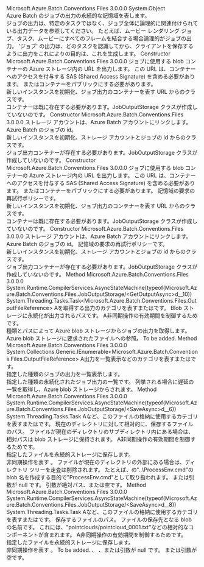 <Type Name="JobOutputStorage" FullName="Microsoft.Azure.Batch.Conventions.Files.JobOutputStorage">
  <TypeSignature Language="C#" Value="public class JobOutputStorage" />
  <TypeSignature Language="ILAsm" Value=".class public auto ansi beforefieldinit JobOutputStorage extends System.Object" />
  <TypeSignature Language="DocId" Value="T:Microsoft.Azure.Batch.Conventions.Files.JobOutputStorage" />
  <TypeSignature Language="VB.NET" Value="Public Class JobOutputStorage" />
  <TypeSignature Language="F#" Value="type JobOutputStorage = class" />
  <AssemblyInfo>
    <AssemblyName>Microsoft.Azure.Batch.Conventions.Files</AssemblyName>
    <AssemblyVersion>3.0.0.0</AssemblyVersion>
  </AssemblyInfo>
  <Base>
    <BaseTypeName>System.Object</BaseTypeName>
  </Base>
  <Interfaces />
  <Docs>
    <summary>
            Azure Batch のジョブの出力の永続的な記憶域を表します。
            </summary>
    <remarks>
            ジョブの出力は、特定のタスクではなく、ジョブ全体に論理的に関連付けられている出力データを参照してください。 たとえば、ムービー レンダリング ジョブ、タスク、ムービーにすべてのフレームを結合する場合論理的がジョブの出力。 'ジョブ' の出力は、どのタスクを認識してから、クライアントを保存するように出力をこれによりの目的は、これを生成します。
            </remarks>
  </Docs>
  <Members>
    <Member MemberName=".ctor">
      <MemberSignature Language="C#" Value="public JobOutputStorage (Uri jobOutputContainerUri);" />
      <MemberSignature Language="ILAsm" Value=".method public hidebysig specialname rtspecialname instance void .ctor(class System.Uri jobOutputContainerUri) cil managed" />
      <MemberSignature Language="DocId" Value="M:Microsoft.Azure.Batch.Conventions.Files.JobOutputStorage.#ctor(System.Uri)" />
      <MemberSignature Language="VB.NET" Value="Public Sub New (jobOutputContainerUri As Uri)" />
      <MemberSignature Language="F#" Value="new Microsoft.Azure.Batch.Conventions.Files.JobOutputStorage : Uri -&gt; Microsoft.Azure.Batch.Conventions.Files.JobOutputStorage" Usage="new Microsoft.Azure.Batch.Conventions.Files.JobOutputStorage jobOutputContainerUri" />
      <MemberType>Constructor</MemberType>
      <AssemblyInfo>
        <AssemblyName>Microsoft.Azure.Batch.Conventions.Files</AssemblyName>
        <AssemblyVersion>3.0.0.0</AssemblyVersion>
      </AssemblyInfo>
      <Parameters>
        <Parameter Name="jobOutputContainerUri" Type="System.Uri" />
      </Parameters>
      <Docs>
        <param name="jobOutputContainerUri">ジョブに使用する blob コンテナーの Azure ストレージ内の URL を出力します。 この URL は、コンテナーへのアクセスを付与する SAS (Shared Access Signature) を含める必要があります。 またはコンテナーをパブリックにする必要があります。</param>
        <summary>
            新しいインスタンスを初期化、<see cref="T:Microsoft.Azure.Batch.Conventions.Files.JobOutputStorage" />ジョブ出力のコンテナーを表す URL からのクラスです。
            </summary>
        <remarks>コンテナーは既に存在する必要があります。JobOutputStorage クラスが作成していないのです。</remarks>
      </Docs>
    </Member>
    <Member MemberName=".ctor">
      <MemberSignature Language="C#" Value="public JobOutputStorage (Microsoft.WindowsAzure.Storage.CloudStorageAccount storageAccount, string jobId);" />
      <MemberSignature Language="ILAsm" Value=".method public hidebysig specialname rtspecialname instance void .ctor(class Microsoft.WindowsAzure.Storage.CloudStorageAccount storageAccount, string jobId) cil managed" />
      <MemberSignature Language="DocId" Value="M:Microsoft.Azure.Batch.Conventions.Files.JobOutputStorage.#ctor(Microsoft.WindowsAzure.Storage.CloudStorageAccount,System.String)" />
      <MemberSignature Language="VB.NET" Value="Public Sub New (storageAccount As CloudStorageAccount, jobId As String)" />
      <MemberSignature Language="F#" Value="new Microsoft.Azure.Batch.Conventions.Files.JobOutputStorage : Microsoft.WindowsAzure.Storage.CloudStorageAccount * string -&gt; Microsoft.Azure.Batch.Conventions.Files.JobOutputStorage" Usage="new Microsoft.Azure.Batch.Conventions.Files.JobOutputStorage (storageAccount, jobId)" />
      <MemberType>Constructor</MemberType>
      <AssemblyInfo>
        <AssemblyName>Microsoft.Azure.Batch.Conventions.Files</AssemblyName>
        <AssemblyVersion>3.0.0.0</AssemblyVersion>
      </AssemblyInfo>
      <Parameters>
        <Parameter Name="storageAccount" Type="Microsoft.WindowsAzure.Storage.CloudStorageAccount" />
        <Parameter Name="jobId" Type="System.String" />
      </Parameters>
      <Docs>
        <param name="storageAccount">ストレージ アカウントは、Azure Batch アカウントにリンクします。</param>
        <param name="jobId">Azure Batch のジョブの id。</param>
        <summary>
            新しいインスタンスを初期化、<see cref="T:Microsoft.Azure.Batch.Conventions.Files.JobOutputStorage" />ストレージ アカウントとジョブの id からのクラスです。
            </summary>
        <remarks>ジョブ出力コンテナーが存在する必要があります。JobOutputStorage クラスが作成していないのです。</remarks>
      </Docs>
    </Member>
    <Member MemberName=".ctor">
      <MemberSignature Language="C#" Value="public JobOutputStorage (Uri jobOutputContainerUri, Microsoft.WindowsAzure.Storage.RetryPolicies.IRetryPolicy storageRetryPolicy);" />
      <MemberSignature Language="ILAsm" Value=".method public hidebysig specialname rtspecialname instance void .ctor(class System.Uri jobOutputContainerUri, class Microsoft.WindowsAzure.Storage.RetryPolicies.IRetryPolicy storageRetryPolicy) cil managed" />
      <MemberSignature Language="DocId" Value="M:Microsoft.Azure.Batch.Conventions.Files.JobOutputStorage.#ctor(System.Uri,Microsoft.WindowsAzure.Storage.RetryPolicies.IRetryPolicy)" />
      <MemberSignature Language="VB.NET" Value="Public Sub New (jobOutputContainerUri As Uri, storageRetryPolicy As IRetryPolicy)" />
      <MemberSignature Language="F#" Value="new Microsoft.Azure.Batch.Conventions.Files.JobOutputStorage : Uri * Microsoft.WindowsAzure.Storage.RetryPolicies.IRetryPolicy -&gt; Microsoft.Azure.Batch.Conventions.Files.JobOutputStorage" Usage="new Microsoft.Azure.Batch.Conventions.Files.JobOutputStorage (jobOutputContainerUri, storageRetryPolicy)" />
      <MemberType>Constructor</MemberType>
      <AssemblyInfo>
        <AssemblyName>Microsoft.Azure.Batch.Conventions.Files</AssemblyName>
        <AssemblyVersion>3.0.0.0</AssemblyVersion>
      </AssemblyInfo>
      <Parameters>
        <Parameter Name="jobOutputContainerUri" Type="System.Uri" />
        <Parameter Name="storageRetryPolicy" Type="Microsoft.WindowsAzure.Storage.RetryPolicies.IRetryPolicy" />
      </Parameters>
      <Docs>
        <param name="jobOutputContainerUri">ジョブに使用する blob コンテナーの Azure ストレージ内の URL を出力します。 この URL は、コンテナーへのアクセスを付与する SAS (Shared Access Signature) を含める必要があります。 またはコンテナーをパブリックにする必要があります。</param>
        <param name="storageRetryPolicy">記憶域の要求の再試行ポリシーです。</param>
        <summary>
            新しいインスタンスを初期化、<see cref="T:Microsoft.Azure.Batch.Conventions.Files.JobOutputStorage" />ジョブ出力のコンテナーを表す URL からのクラスです。
            </summary>
        <remarks>コンテナーは既に存在する必要があります。JobOutputStorage クラスが作成していないのです。</remarks>
      </Docs>
    </Member>
    <Member MemberName=".ctor">
      <MemberSignature Language="C#" Value="public JobOutputStorage (Microsoft.WindowsAzure.Storage.CloudStorageAccount storageAccount, string jobId, Microsoft.WindowsAzure.Storage.RetryPolicies.IRetryPolicy storageRetryPolicy);" />
      <MemberSignature Language="ILAsm" Value=".method public hidebysig specialname rtspecialname instance void .ctor(class Microsoft.WindowsAzure.Storage.CloudStorageAccount storageAccount, string jobId, class Microsoft.WindowsAzure.Storage.RetryPolicies.IRetryPolicy storageRetryPolicy) cil managed" />
      <MemberSignature Language="DocId" Value="M:Microsoft.Azure.Batch.Conventions.Files.JobOutputStorage.#ctor(Microsoft.WindowsAzure.Storage.CloudStorageAccount,System.String,Microsoft.WindowsAzure.Storage.RetryPolicies.IRetryPolicy)" />
      <MemberSignature Language="VB.NET" Value="Public Sub New (storageAccount As CloudStorageAccount, jobId As String, storageRetryPolicy As IRetryPolicy)" />
      <MemberSignature Language="F#" Value="new Microsoft.Azure.Batch.Conventions.Files.JobOutputStorage : Microsoft.WindowsAzure.Storage.CloudStorageAccount * string * Microsoft.WindowsAzure.Storage.RetryPolicies.IRetryPolicy -&gt; Microsoft.Azure.Batch.Conventions.Files.JobOutputStorage" Usage="new Microsoft.Azure.Batch.Conventions.Files.JobOutputStorage (storageAccount, jobId, storageRetryPolicy)" />
      <MemberType>Constructor</MemberType>
      <AssemblyInfo>
        <AssemblyName>Microsoft.Azure.Batch.Conventions.Files</AssemblyName>
        <AssemblyVersion>3.0.0.0</AssemblyVersion>
      </AssemblyInfo>
      <Parameters>
        <Parameter Name="storageAccount" Type="Microsoft.WindowsAzure.Storage.CloudStorageAccount" />
        <Parameter Name="jobId" Type="System.String" />
        <Parameter Name="storageRetryPolicy" Type="Microsoft.WindowsAzure.Storage.RetryPolicies.IRetryPolicy" />
      </Parameters>
      <Docs>
        <param name="storageAccount">ストレージ アカウントは、Azure Batch アカウントにリンクします。</param>
        <param name="jobId">Azure Batch のジョブの id。</param>
        <param name="storageRetryPolicy">記憶域の要求の再試行ポリシーです。</param>
        <summary>
            新しいインスタンスを初期化、<see cref="T:Microsoft.Azure.Batch.Conventions.Files.JobOutputStorage" />ストレージ アカウントとジョブの id からのクラスです。
            </summary>
        <remarks>ジョブ出力コンテナーが存在する必要があります。JobOutputStorage クラスが作成していないのです。</remarks>
      </Docs>
    </Member>
    <Member MemberName="GetOutputAsync">
      <MemberSignature Language="C#" Value="public System.Threading.Tasks.Task&lt;Microsoft.Azure.Batch.Conventions.Files.OutputFileReference&gt; GetOutputAsync (Microsoft.Azure.Batch.Conventions.Files.JobOutputKind kind, string filePath, System.Threading.CancellationToken cancellationToken = null);" />
      <MemberSignature Language="ILAsm" Value=".method public hidebysig instance class System.Threading.Tasks.Task`1&lt;class Microsoft.Azure.Batch.Conventions.Files.OutputFileReference&gt; GetOutputAsync(class Microsoft.Azure.Batch.Conventions.Files.JobOutputKind kind, string filePath, valuetype System.Threading.CancellationToken cancellationToken) cil managed" />
      <MemberSignature Language="DocId" Value="M:Microsoft.Azure.Batch.Conventions.Files.JobOutputStorage.GetOutputAsync(Microsoft.Azure.Batch.Conventions.Files.JobOutputKind,System.String,System.Threading.CancellationToken)" />
      <MemberSignature Language="F#" Value="member this.GetOutputAsync : Microsoft.Azure.Batch.Conventions.Files.JobOutputKind * string * System.Threading.CancellationToken -&gt; System.Threading.Tasks.Task&lt;Microsoft.Azure.Batch.Conventions.Files.OutputFileReference&gt;" Usage="jobOutputStorage.GetOutputAsync (kind, filePath, cancellationToken)" />
      <MemberType>Method</MemberType>
      <AssemblyInfo>
        <AssemblyName>Microsoft.Azure.Batch.Conventions.Files</AssemblyName>
        <AssemblyVersion>3.0.0.0</AssemblyVersion>
      </AssemblyInfo>
      <Attributes>
        <Attribute>
          <AttributeName>System.Runtime.CompilerServices.AsyncStateMachine(typeof(Microsoft.Azure.Batch.Conventions.Files.JobOutputStorage/&lt;GetOutputAsync&gt;d__10))</AttributeName>
        </Attribute>
      </Attributes>
      <ReturnValue>
        <ReturnType>System.Threading.Tasks.Task&lt;Microsoft.Azure.Batch.Conventions.Files.OutputFileReference&gt;</ReturnType>
      </ReturnValue>
      <Parameters>
        <Parameter Name="kind" Type="Microsoft.Azure.Batch.Conventions.Files.JobOutputKind" />
        <Parameter Name="filePath" Type="System.String" />
        <Parameter Name="cancellationToken" Type="System.Threading.CancellationToken" />
      </Parameters>
      <Docs>
        <param name="kind">A<see cref="T:Microsoft.Azure.Batch.Conventions.Files.JobOutputKind" />を取得する出力のカテゴリを表す<see cref="F:Microsoft.Azure.Batch.Conventions.Files.JobOutputKind.JobOutput" />または<see cref="F:Microsoft.Azure.Batch.Conventions.Files.JobOutputKind.JobPreview" />です。</param>
        <param name="filePath">Blob ストレージに永続化が出力されるパスです。</param>
        <param name="cancellationToken">A<see cref="T:System.Threading.CancellationToken" />非同期操作の有効期間を制御するためです。</param>
        <summary>
            種類とパスによって Azure blob ストレージからジョブの出力を取得します。
            </summary>
        <returns>Azure blob ストレージに要求されたファイルへの参照。</returns>
        <remarks>To be added.</remarks>
      </Docs>
    </Member>
    <Member MemberName="ListOutputs">
      <MemberSignature Language="C#" Value="public System.Collections.Generic.IEnumerable&lt;Microsoft.Azure.Batch.Conventions.Files.OutputFileReference&gt; ListOutputs (Microsoft.Azure.Batch.Conventions.Files.JobOutputKind kind);" />
      <MemberSignature Language="ILAsm" Value=".method public hidebysig instance class System.Collections.Generic.IEnumerable`1&lt;class Microsoft.Azure.Batch.Conventions.Files.OutputFileReference&gt; ListOutputs(class Microsoft.Azure.Batch.Conventions.Files.JobOutputKind kind) cil managed" />
      <MemberSignature Language="DocId" Value="M:Microsoft.Azure.Batch.Conventions.Files.JobOutputStorage.ListOutputs(Microsoft.Azure.Batch.Conventions.Files.JobOutputKind)" />
      <MemberSignature Language="VB.NET" Value="Public Function ListOutputs (kind As JobOutputKind) As IEnumerable(Of OutputFileReference)" />
      <MemberSignature Language="F#" Value="member this.ListOutputs : Microsoft.Azure.Batch.Conventions.Files.JobOutputKind -&gt; seq&lt;Microsoft.Azure.Batch.Conventions.Files.OutputFileReference&gt;" Usage="jobOutputStorage.ListOutputs kind" />
      <MemberType>Method</MemberType>
      <AssemblyInfo>
        <AssemblyName>Microsoft.Azure.Batch.Conventions.Files</AssemblyName>
        <AssemblyVersion>3.0.0.0</AssemblyVersion>
      </AssemblyInfo>
      <ReturnValue>
        <ReturnType>System.Collections.Generic.IEnumerable&lt;Microsoft.Azure.Batch.Conventions.Files.OutputFileReference&gt;</ReturnType>
      </ReturnValue>
      <Parameters>
        <Parameter Name="kind" Type="Microsoft.Azure.Batch.Conventions.Files.JobOutputKind" />
      </Parameters>
      <Docs>
        <param name="kind">A<see cref="T:Microsoft.Azure.Batch.Conventions.Files.JobOutputKind" />出力を一覧表示などのカテゴリを表す<see cref="F:Microsoft.Azure.Batch.Conventions.Files.JobOutputKind.JobOutput" />または<see cref="F:Microsoft.Azure.Batch.Conventions.Files.JobOutputKind.JobPreview" />です。</param>
        <summary>
            指定した種類のジョブの出力を一覧表示します。
            </summary>
        <returns>指定した種類の永続化されたジョブ出力の一覧です。</returns>
        <remarks>列挙される場合に遅延の一覧を取得し、Azure blob ストレージからされます。</remarks>
      </Docs>
    </Member>
    <Member MemberName="SaveAsync">
      <MemberSignature Language="C#" Value="public System.Threading.Tasks.Task SaveAsync (Microsoft.Azure.Batch.Conventions.Files.JobOutputKind kind, string relativePath, System.Threading.CancellationToken cancellationToken = null);" />
      <MemberSignature Language="ILAsm" Value=".method public hidebysig instance class System.Threading.Tasks.Task SaveAsync(class Microsoft.Azure.Batch.Conventions.Files.JobOutputKind kind, string relativePath, valuetype System.Threading.CancellationToken cancellationToken) cil managed" />
      <MemberSignature Language="DocId" Value="M:Microsoft.Azure.Batch.Conventions.Files.JobOutputStorage.SaveAsync(Microsoft.Azure.Batch.Conventions.Files.JobOutputKind,System.String,System.Threading.CancellationToken)" />
      <MemberSignature Language="F#" Value="member this.SaveAsync : Microsoft.Azure.Batch.Conventions.Files.JobOutputKind * string * System.Threading.CancellationToken -&gt; System.Threading.Tasks.Task" Usage="jobOutputStorage.SaveAsync (kind, relativePath, cancellationToken)" />
      <MemberType>Method</MemberType>
      <AssemblyInfo>
        <AssemblyName>Microsoft.Azure.Batch.Conventions.Files</AssemblyName>
        <AssemblyVersion>3.0.0.0</AssemblyVersion>
      </AssemblyInfo>
      <Attributes>
        <Attribute>
          <AttributeName>System.Runtime.CompilerServices.AsyncStateMachine(typeof(Microsoft.Azure.Batch.Conventions.Files.JobOutputStorage/&lt;SaveAsync&gt;d__6))</AttributeName>
        </Attribute>
      </Attributes>
      <ReturnValue>
        <ReturnType>System.Threading.Tasks.Task</ReturnType>
      </ReturnValue>
      <Parameters>
        <Parameter Name="kind" Type="Microsoft.Azure.Batch.Conventions.Files.JobOutputKind" />
        <Parameter Name="relativePath" Type="System.String" />
        <Parameter Name="cancellationToken" Type="System.Threading.CancellationToken" />
      </Parameters>
      <Docs>
        <param name="kind">A<see cref="T:Microsoft.Azure.Batch.Conventions.Files.JobOutputKind" />など、このファイルの格納に使用するカテゴリを表す<see cref="F:Microsoft.Azure.Batch.Conventions.Files.JobOutputKind.JobOutput" />または<see cref="F:Microsoft.Azure.Batch.Conventions.Files.JobOutputKind.JobPreview" />です。</param>
        <param name="relativePath">現在のディレクトリに対して相対的に、保存するファイルのパス。
            ファイルが現在のディレクトリのサブディレクトリ内にある場合は、相対パスは blob ストレージに保持されます。</param>
        <param name="cancellationToken">A<see cref="T:System.Threading.CancellationToken" />非同期操作の有効期間を制御するためです。</param>
        <summary>
            指定したファイルを永続的ストレージに保存します。
            </summary>
        <returns>非同期操作を表す <see cref="T:System.Threading.Tasks.Task" />。</returns>
        <remarks>ファイルが現在のディレクトリの外部にある場合は、ディレクトリ ツリーを走査は削除されます。
            たとえば、<paramref name="relativePath" />の"..\ProcessEnv.cmd"の blob 名を作成する目的で"ProcessEnv.cmd"として取り扱われます。</remarks>
        <exception cref="T:System.ArgumentNullException"><paramref name="kind" />または<paramref name="relativePath" />引数が null です。</exception>
        <exception cref="T:System.ArgumentException"><paramref name="relativePath" />引数が絶対パス、または空です。</exception>
      </Docs>
    </Member>
    <Member MemberName="SaveAsync">
      <MemberSignature Language="C#" Value="public System.Threading.Tasks.Task SaveAsync (Microsoft.Azure.Batch.Conventions.Files.JobOutputKind kind, string sourcePath, string destinationRelativePath, System.Threading.CancellationToken cancellationToken = null);" />
      <MemberSignature Language="ILAsm" Value=".method public hidebysig instance class System.Threading.Tasks.Task SaveAsync(class Microsoft.Azure.Batch.Conventions.Files.JobOutputKind kind, string sourcePath, string destinationRelativePath, valuetype System.Threading.CancellationToken cancellationToken) cil managed" />
      <MemberSignature Language="DocId" Value="M:Microsoft.Azure.Batch.Conventions.Files.JobOutputStorage.SaveAsync(Microsoft.Azure.Batch.Conventions.Files.JobOutputKind,System.String,System.String,System.Threading.CancellationToken)" />
      <MemberSignature Language="F#" Value="member this.SaveAsync : Microsoft.Azure.Batch.Conventions.Files.JobOutputKind * string * string * System.Threading.CancellationToken -&gt; System.Threading.Tasks.Task" Usage="jobOutputStorage.SaveAsync (kind, sourcePath, destinationRelativePath, cancellationToken)" />
      <MemberType>Method</MemberType>
      <AssemblyInfo>
        <AssemblyName>Microsoft.Azure.Batch.Conventions.Files</AssemblyName>
        <AssemblyVersion>3.0.0.0</AssemblyVersion>
      </AssemblyInfo>
      <Attributes>
        <Attribute>
          <AttributeName>System.Runtime.CompilerServices.AsyncStateMachine(typeof(Microsoft.Azure.Batch.Conventions.Files.JobOutputStorage/&lt;SaveAsync&gt;d__8))</AttributeName>
        </Attribute>
      </Attributes>
      <ReturnValue>
        <ReturnType>System.Threading.Tasks.Task</ReturnType>
      </ReturnValue>
      <Parameters>
        <Parameter Name="kind" Type="Microsoft.Azure.Batch.Conventions.Files.JobOutputKind" />
        <Parameter Name="sourcePath" Type="System.String" />
        <Parameter Name="destinationRelativePath" Type="System.String" />
        <Parameter Name="cancellationToken" Type="System.Threading.CancellationToken" />
      </Parameters>
      <Docs>
        <param name="kind">A<see cref="T:Microsoft.Azure.Batch.Conventions.Files.JobOutputKind" />など、このファイルの格納に使用するカテゴリを表す<see cref="F:Microsoft.Azure.Batch.Conventions.Files.JobOutputKind.JobOutput" />または<see cref="F:Microsoft.Azure.Batch.Conventions.Files.JobOutputKind.JobPreview" />です。</param>
        <param name="sourcePath">保存するファイルのパス。</param>
        <param name="destinationRelativePath">ファイルの保存先となる blob の名前です。 これには、"pointclouds/pointcloud_0001.txt"などの相対的なコンポーネントが含まれます。</param>
        <param name="cancellationToken">A<see cref="T:System.Threading.CancellationToken" />非同期操作の有効期間を制御するためです。</param>
        <summary>
            指定したファイルを永続的ストレージに保存します。
            </summary>
        <returns>非同期操作を表す <see cref="T:System.Threading.Tasks.Task" />。</returns>
        <remarks>To be added.</remarks>
        <exception cref="T:System.ArgumentNullException"><paramref name="kind" />、 <paramref name="sourcePath" />、または<paramref name="destinationRelativePath" />引数が null です。</exception>
        <exception cref="T:System.ArgumentException"><paramref name="sourcePath" />または<paramref name="destinationRelativePath" />引数が空です。</exception>
      </Docs>
    </Member>
  </Members>
</Type>